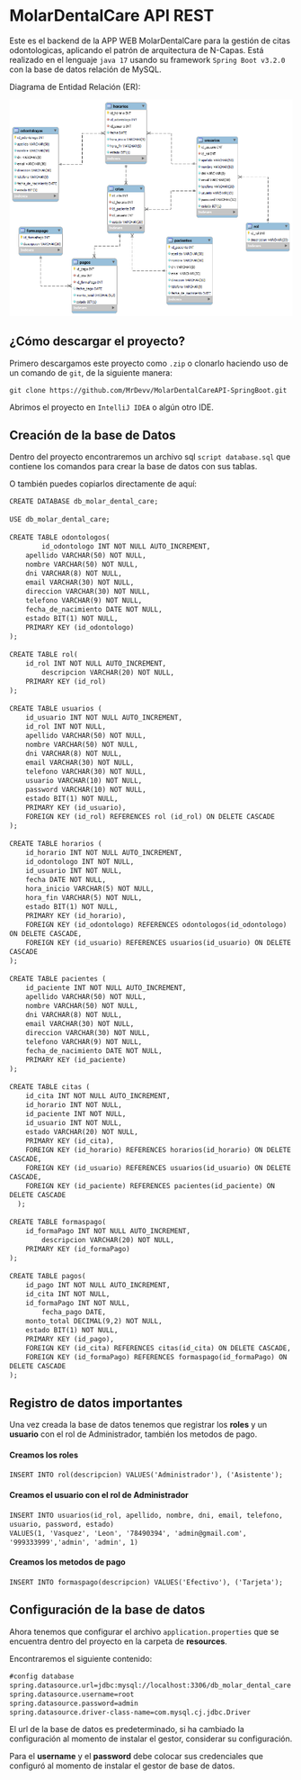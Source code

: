 # MolarDentalCare API REST

Este es el backend de la APP WEB MolarDentalCare para la gestión de citas odontologicas, aplicando el patrón de arquitectura de N-Capas. Está realizado en el lenguaje `java 17` usando su framework `Spring Boot v3.2.0` con la base de datos relación de MySQL.

Diagrama de Entidad Relación (ER):

![ER](ER.png)

## ¿Cómo descargar el proyecto?

Primero descargamos este proyecto como `.zip` o clonarlo haciendo uso de un comando de `git`, de la siguiente manera:

```
git clone https://github.com/MrDevv/MolarDentalCareAPI-SpringBoot.git
```

Abrimos el proyecto en `IntelliJ IDEA` o algún otro IDE.

## Creación de  la base de Datos

Dentro del proyecto encontraremos un archivo sql `script database.sql` que contiene los comandos para crear la base de datos con sus tablas.

O también puedes copiarlos directamente de aquí:

```
CREATE DATABASE db_molar_dental_care;

USE db_molar_dental_care;

CREATE TABLE odontologos(
        id_odontologo INT NOT NULL AUTO_INCREMENT,
	apellido VARCHAR(50) NOT NULL,
	nombre VARCHAR(50) NOT NULL,
	dni VARCHAR(8) NOT NULL,
	email VARCHAR(30) NOT NULL,
	direccion VARCHAR(30) NOT NULL,
	telefono VARCHAR(9) NOT NULL,
	fecha_de_nacimiento DATE NOT NULL,
	estado BIT(1) NOT NULL,
	PRIMARY KEY (id_odontologo)
);

CREATE TABLE rol(
	id_rol INT NOT NULL AUTO_INCREMENT,
        descripcion VARCHAR(20) NOT NULL,
	PRIMARY KEY (id_rol)
);

CREATE TABLE usuarios (
	id_usuario INT NOT NULL AUTO_INCREMENT,
	id_rol INT NOT NULL,
	apellido VARCHAR(50) NOT NULL,
	nombre VARCHAR(50) NOT NULL,
	dni VARCHAR(8) NOT NULL,
	email VARCHAR(30) NOT NULL,
	telefono VARCHAR(30) NOT NULL,
	usuario VARCHAR(10) NOT NULL,
	password VARCHAR(10) NOT NULL,
	estado BIT(1) NOT NULL,
	PRIMARY KEY (id_usuario),
	FOREIGN KEY (id_rol) REFERENCES rol (id_rol) ON DELETE CASCADE
);

CREATE TABLE horarios (
	id_horario INT NOT NULL AUTO_INCREMENT,
	id_odontologo INT NOT NULL,
	id_usuario INT NOT NULL,
	fecha DATE NOT NULL,
	hora_inicio VARCHAR(5) NOT NULL,
	hora_fin VARCHAR(5) NOT NULL,
	estado BIT(1) NOT NULL,
	PRIMARY KEY (id_horario),
	FOREIGN KEY (id_odontologo) REFERENCES odontologos(id_odontologo) ON DELETE CASCADE,
	FOREIGN KEY (id_usuario) REFERENCES usuarios(id_usuario) ON DELETE CASCADE
);

CREATE TABLE pacientes (
	id_paciente INT NOT NULL AUTO_INCREMENT,
	apellido VARCHAR(50) NOT NULL,
	nombre VARCHAR(50) NOT NULL,
	dni VARCHAR(8) NOT NULL,
	email VARCHAR(30) NOT NULL,
	direccion VARCHAR(30) NOT NULL,
	telefono VARCHAR(9) NOT NULL,
	fecha_de_nacimiento DATE NOT NULL,
	PRIMARY KEY (id_paciente)
);

CREATE TABLE citas (
	id_cita INT NOT NULL AUTO_INCREMENT,
	id_horario INT NOT NULL,
	id_paciente INT NOT NULL,
	id_usuario INT NOT NULL,
	estado VARCHAR(20) NOT NULL,
	PRIMARY KEY (id_cita),
	FOREIGN KEY (id_horario) REFERENCES horarios(id_horario) ON DELETE CASCADE,
	FOREIGN KEY (id_usuario) REFERENCES usuarios(id_usuario) ON DELETE CASCADE,
	FOREIGN KEY (id_paciente) REFERENCES pacientes(id_paciente) ON DELETE CASCADE
  );
  
CREATE TABLE formaspago(
	id_formaPago INT NOT NULL AUTO_INCREMENT,
        descripcion VARCHAR(20) NOT NULL,
	PRIMARY KEY (id_formaPago)
);
  
CREATE TABLE pagos(
	id_pago INT NOT NULL AUTO_INCREMENT,
	id_cita INT NOT NULL,
	id_formaPago INT NOT NULL,
        fecha_pago DATE,
	monto_total DECIMAL(9,2) NOT NULL,
	estado BIT(1) NOT NULL,
	PRIMARY KEY (id_pago),
	FOREIGN KEY (id_cita) REFERENCES citas(id_cita) ON DELETE CASCADE,
	FOREIGN KEY (id_formaPago) REFERENCES formaspago(id_formaPago) ON DELETE CASCADE
);
```
## Registro de datos importantes

Una vez creada la base de datos tenemos que registrar los **roles** y un **usuario** con el rol de Administrador, también los metodos de pago.

#### Creamos los roles
```
INSERT INTO rol(descripcion) VALUES('Administrador'), ('Asistente');
```
#### Creamos el usuario con el rol de Administrador

```
INSERT INTO usuarios(id_rol, apellido, nombre, dni, email, telefono, usuario, password, estado) 
VALUES(1, 'Vasquez', 'Leon', '78490394', 'admin@gmail.com', '999333999','admin', 'admin', 1)
```

#### Creamos los metodos de pago

```
INSERT INTO formaspago(descripcion) VALUES('Efectivo'), ('Tarjeta');
```
## Configuración de la base de datos

Ahora tenemos que configurar el archivo `application.properties` que se encuentra dentro del proyecto en la carpeta de **resources**.

Encontraremos el siguiente contenido:

```
#config database
spring.datasource.url=jdbc:mysql://localhost:3306/db_molar_dental_care
spring.datasource.username=root
spring.datasource.password=admin
spring.datasource.driver-class-name=com.mysql.cj.jdbc.Driver
```

El url de la base de datos es predeterminado, si ha cambiado la configuración al momento de instalar el gestor, considerar su configuración.

Para el **username** y el **password** debe colocar sus credenciales que configuró al momento de instalar el gestor de base de datos.


